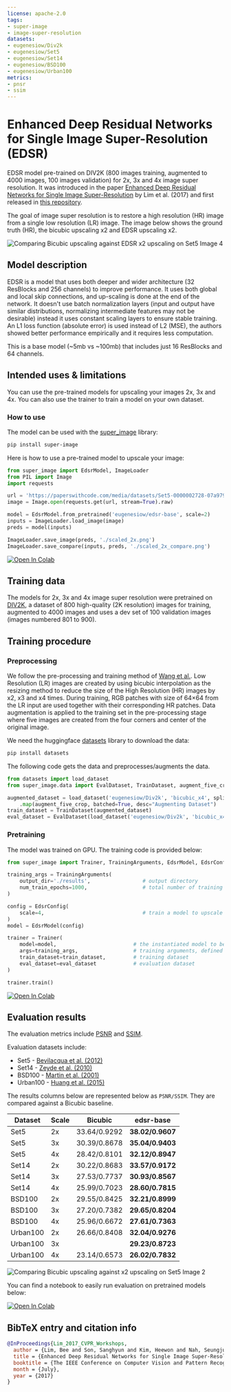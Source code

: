 ```yaml
---
license: apache-2.0
tags:
- super-image
- image-super-resolution
datasets:
- eugenesiow/Div2k
- eugenesiow/Set5
- eugenesiow/Set14
- eugenesiow/BSD100
- eugenesiow/Urban100
metrics:
- pnsr
- ssim
---
```

# Enhanced Deep Residual Networks for Single Image Super-Resolution (EDSR)
EDSR model pre-trained on DIV2K (800 images training, augmented to 4000 images, 100 images validation) for 2x, 3x and 4x image super resolution. It was introduced in the paper [Enhanced Deep Residual Networks for Single Image Super-Resolution](https://arxiv.org/abs/1707.02921) by Lim et al. (2017) and first released in [this repository](https://github.com/sanghyun-son/EDSR-PyTorch). 

The goal of image super resolution is to restore a high resolution (HR) image from a single low resolution (LR) image. The image below shows the ground truth (HR), the bicubic upscaling x2 and EDSR upscaling x2.

![Comparing Bicubic upscaling against EDSR x2 upscaling on Set5 Image 4](images/Set5_4_compare.png "Comparing Bicubic upscaling against EDSR x2 upscaling on Set5 Image 4")
## Model description
EDSR is a model that uses both deeper and wider architecture (32 ResBlocks and 256 channels) to improve performance. It uses both global and local skip connections, and up-scaling is done at the end of the network. It doesn't use batch normalization layers (input and output have similar distributions, normalizing intermediate features may not be desirable) instead it uses constant scaling layers to ensure stable training. An L1 loss function (absolute error) is used instead of L2 (MSE), the authors showed better performance empirically and it requires less computation.

This is a base model (~5mb vs ~100mb) that includes just 16 ResBlocks and 64 channels.
## Intended uses & limitations
You can use the pre-trained models for upscaling your images 2x, 3x and 4x. You can also use the trainer to train a model on your own dataset.
### How to use
The model can be used with the [super_image](https://github.com/eugenesiow/super-image) library:
```bash
pip install super-image
```
Here is how to use a pre-trained model to upscale your image:
```python
from super_image import EdsrModel, ImageLoader
from PIL import Image
import requests

url = 'https://paperswithcode.com/media/datasets/Set5-0000002728-07a9793f_zA3bDjj.jpg'
image = Image.open(requests.get(url, stream=True).raw)

model = EdsrModel.from_pretrained('eugenesiow/edsr-base', scale=2)      # scale 2, 3 and 4 models available
inputs = ImageLoader.load_image(image)
preds = model(inputs)

ImageLoader.save_image(preds, './scaled_2x.png')                        # save the output 2x scaled image to `./scaled_2x.png`
ImageLoader.save_compare(inputs, preds, './scaled_2x_compare.png')      # save an output comparing the super-image with a bicubic scaling
```
[![Open In Colab](https://colab.research.google.com/assets/colab-badge.svg)](https://colab.research.google.com/github/eugenesiow/super-image-notebooks/blob/master/notebooks/Upscale_Images_with_Pretrained_super_image_Models.ipynb "Open in Colab")
## Training data
The models for 2x, 3x and 4x image super resolution were pretrained on [DIV2K](https://huggingface.co/datasets/eugenesiow/Div2k), a dataset of 800 high-quality (2K resolution) images for training, augmented to 4000 images and uses a dev set of  100 validation images (images numbered 801 to 900). 
## Training procedure
### Preprocessing
We follow the pre-processing and training method of [Wang et al.](https://arxiv.org/abs/2104.07566).
Low Resolution (LR) images are created by using bicubic interpolation as the resizing method to reduce the size of the High Resolution (HR) images by x2, x3 and x4 times.
During training, RGB patches with size of 64×64 from the LR input are used together with their corresponding HR patches. 
Data augmentation is applied to the training set in the pre-processing stage where five images are created from the four corners and center of the original image. 

We need the huggingface [datasets](https://huggingface.co/datasets?filter=task_ids:other-other-image-super-resolution) library to download the data:
```bash
pip install datasets
```
The following code gets the data and preprocesses/augments the data.

```python
from datasets import load_dataset
from super_image.data import EvalDataset, TrainDataset, augment_five_crop

augmented_dataset = load_dataset('eugenesiow/Div2k', 'bicubic_x4', split='train')\
    .map(augment_five_crop, batched=True, desc="Augmenting Dataset")                                # download and augment the data with the five_crop method
train_dataset = TrainDataset(augmented_dataset)                                                     # prepare the train dataset for loading PyTorch DataLoader
eval_dataset = EvalDataset(load_dataset('eugenesiow/Div2k', 'bicubic_x4', split='validation'))      # prepare the eval dataset for the PyTorch DataLoader
```
### Pretraining
The model was trained on GPU. The training code is provided below:
```python
from super_image import Trainer, TrainingArguments, EdsrModel, EdsrConfig

training_args = TrainingArguments(
    output_dir='./results',                 # output directory
    num_train_epochs=1000,                  # total number of training epochs
)

config = EdsrConfig(
    scale=4,                                # train a model to upscale 4x
)
model = EdsrModel(config)

trainer = Trainer(
    model=model,                         # the instantiated model to be trained
    args=training_args,                  # training arguments, defined above
    train_dataset=train_dataset,         # training dataset
    eval_dataset=eval_dataset            # evaluation dataset
)

trainer.train()
```

[![Open In Colab](https://colab.research.google.com/assets/colab-badge.svg)](https://colab.research.google.com/github/eugenesiow/super-image-notebooks/blob/master/notebooks/Train_super_image_Models.ipynb "Open in Colab")
## Evaluation results
The evaluation metrics include [PSNR](https://en.wikipedia.org/wiki/Peak_signal-to-noise_ratio#Quality_estimation_with_PSNR) and [SSIM](https://en.wikipedia.org/wiki/Structural_similarity#Algorithm). 

Evaluation datasets include:
- Set5 - [Bevilacqua et al. (2012)](https://huggingface.co/datasets/eugenesiow/Set5)
- Set14 - [Zeyde et al. (2010)](https://huggingface.co/datasets/eugenesiow/Set14)
- BSD100 - [Martin et al. (2001)](https://huggingface.co/datasets/eugenesiow/BSD100)
- Urban100 - [Huang et al. (2015)](https://huggingface.co/datasets/eugenesiow/Urban100)

The results columns below are represented below as `PSNR/SSIM`. They are compared against a Bicubic baseline.

|Dataset  	    |Scale      |Bicubic  	        |edsr-base  	        |
|---	        |---	    |---	            |---	                |
|Set5  	        |2x         |33.64/0.9292       |**38.02/0.9607**       |
|Set5  	        |3x  	    |30.39/0.8678  	    |**35.04/0.9403**  	    |
|Set5  	        |4x  	    |28.42/0.8101  	    |**32.12/0.8947**       |
|Set14  	    |2x         |30.22/0.8683  	    |**33.57/0.9172**  	    |
|Set14  	    |3x         |27.53/0.7737  	    |**30.93/0.8567**  	    |
|Set14  	    |4x         |25.99/0.7023  	    |**28.60/0.7815**  	    |
|BSD100  	    |2x  	    |29.55/0.8425  	    |**32.21/0.8999**  	    |
|BSD100  	    |3x  	    |27.20/0.7382  	    |**29.65/0.8204**  	    |
|BSD100  	    |4x  	    |25.96/0.6672  	    |**27.61/0.7363**  	    |
|Urban100  	    |2x  	    |26.66/0.8408  	    |**32.04/0.9276**  	    |
|Urban100  	    |3x  	    |  	                |**29.23/0.8723**  	    |
|Urban100  	    |4x  	    |23.14/0.6573  	    |**26.02/0.7832**  	    |

![Comparing Bicubic upscaling against x2 upscaling on Set5 Image 2](images/Set5_2_compare.png "Comparing Bicubic upscaling against x2 upscaling on Set5 Image 2")

You can find a notebook to easily run evaluation on pretrained models below:

[![Open In Colab](https://colab.research.google.com/assets/colab-badge.svg)](https://colab.research.google.com/github/eugenesiow/super-image-notebooks/blob/master/notebooks/Evaluate_Pretrained_super_image_Models.ipynb "Open in Colab")

## BibTeX entry and citation info
```bibtex
@InProceedings{Lim_2017_CVPR_Workshops,
  author = {Lim, Bee and Son, Sanghyun and Kim, Heewon and Nah, Seungjun and Lee, Kyoung Mu},
  title = {Enhanced Deep Residual Networks for Single Image Super-Resolution},
  booktitle = {The IEEE Conference on Computer Vision and Pattern Recognition (CVPR) Workshops},
  month = {July},
  year = {2017}
}
```